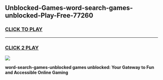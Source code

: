 
## Unblocked-Games-word-search-games-unblocked-Play-Free-77260
<h3>
<a href="https://premium76.site?title=word-search-games-unblocked&ref=21A">CLICK TO PLAY</a></h3>
<hr>

<h3>
<a href="https://premium76.site?title=word-search-games-unblocked&ref=21A">CLICK 2 PLAY</a>
  
</h3>

<a href="https://premium76.site?title=word-search-games-unblocked&ref=21A"><img src="https://clearcache.store/games.png"></a>


**word-search-games-unblocked games unblocked: Your Gateway to Fun and Accessible Online Gaming**
